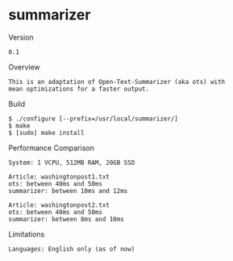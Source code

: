 summarizer
==========

Version

    0.1

Overview

    This is an adaptation of Open-Text-Summarizer (aka ots) with
    mean optimizations for a faster output.

Build

    $ ./configure [--prefix=/usr/local/summarizer/]
    $ make
    $ [sudo] make install

Performance Comparison

    System: 1 VCPU, 512MB RAM, 20GB SSD

    Article: washingtonpost1.txt
    ots: between 40ms and 50ms
    summarizer: between 10ms and 12ms

    Article: washingtonpost2.txt
    ots: between 40ms and 50ms
    summarizer: between 8ms and 10ms

Limitations

    Languages: English only (as of now)

